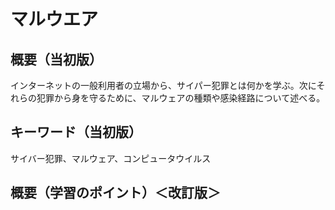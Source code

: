 # マルウエア
## 概要（当初版）
インターネットの一般利用者の立場から、サイパー犯罪とは何かを学ぶ。次にそれらの犯罪から身を守るために、マルウェアの種類や感染経路について述べる。

## キーワード（当初版）
サイバー犯罪、マルウェア、コンピュータウイルス

## 概要（学習のポイント）＜改訂版＞

